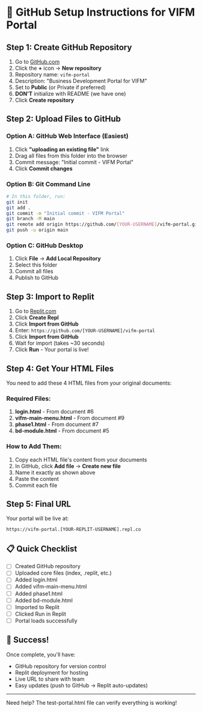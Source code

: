 # 🚀 GitHub Setup Instructions for VIFM Portal

## Step 1: Create GitHub Repository

1. Go to [GitHub.com](https://github.com)
2. Click the **+** icon → **New repository**
3. Repository name: `vifm-portal`
4. Description: "Business Development Portal for VIFM"
5. Set to **Public** (or Private if preferred)
6. **DON'T** initialize with README (we have one)
7. Click **Create repository**

## Step 2: Upload Files to GitHub

### Option A: GitHub Web Interface (Easiest)
1. Click **"uploading an existing file"** link
2. Drag all files from this folder into the browser
3. Commit message: "Initial commit - VIFM Portal"
4. Click **Commit changes**

### Option B: Git Command Line
```bash
# In this folder, run:
git init
git add .
git commit -m "Initial commit - VIFM Portal"
git branch -M main
git remote add origin https://github.com/[YOUR-USERNAME]/vifm-portal.git
git push -u origin main
```

### Option C: GitHub Desktop
1. Click **File** → **Add Local Repository**
2. Select this folder
3. Commit all files
4. Publish to GitHub

## Step 3: Import to Replit

1. Go to [Replit.com](https://replit.com)
2. Click **Create Repl**
3. Click **Import from GitHub**
4. Enter: `https://github.com/[YOUR-USERNAME]/vifm-portal`
5. Click **Import from GitHub**
6. Wait for import (takes ~30 seconds)
7. Click **Run** - Your portal is live!

## Step 4: Get Your HTML Files

You need to add these 4 HTML files from your original documents:

### Required Files:
1. **login.html** - From document #6
2. **vifm-main-menu.html** - From document #9
3. **phase1.html** - From document #7
4. **bd-module.html** - From document #5

### How to Add Them:
1. Copy each HTML file's content from your documents
2. In GitHub, click **Add file** → **Create new file**
3. Name it exactly as shown above
4. Paste the content
5. Commit each file

## Step 5: Final URL

Your portal will be live at:
```
https://vifm-portal.[YOUR-REPLIT-USERNAME].repl.co
```

## 📋 Quick Checklist

- [ ] Created GitHub repository
- [ ] Uploaded core files (index, .replit, etc.)
- [ ] Added login.html
- [ ] Added vifm-main-menu.html
- [ ] Added phase1.html
- [ ] Added bd-module.html
- [ ] Imported to Replit
- [ ] Clicked Run in Replit
- [ ] Portal loads successfully

## 🎯 Success!

Once complete, you'll have:
- GitHub repository for version control
- Replit deployment for hosting
- Live URL to share with team
- Easy updates (push to GitHub → Replit auto-updates)

---

Need help? The test-portal.html file can verify everything is working!
